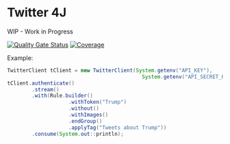 # Twitter 4J

WIP - Work in Progress

[![Quality Gate Status](https://sonarcloud.io/api/project_badges/measure?project=vepo_twitter4j&metric=alert_status)](https://sonarcloud.io/dashboard?id=vepo_twitter4j) [![Coverage](https://sonarcloud.io/api/project_badges/measure?project=vepo_twitter4j&metric=coverage)](https://sonarcloud.io/dashboard?id=vepo_twitter4j)

Example: 

```java
TwitterClient tClient = new TwitterClient(System.getenv("API_KEY"),
                                            System.getenv("API_SECRET_KEY"));
tClient.authenticate()
        .stream()
        .with(Rule.builder()
                    .withToken("Trump")
                    .without()
                    .withImages()
                    .endGroup()
                    .applyTag("Tweets about Trump"))
        .consume(System.out::println);
```